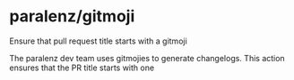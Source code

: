# paralenz/gitmoji

Ensure that pull request title starts with a gitmoji

The paralenz dev team uses gitmojies to generate changelogs. This action ensures that the PR title starts with one
    

    